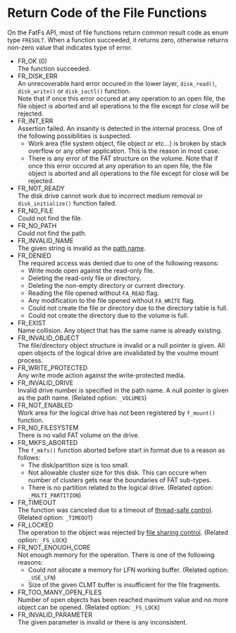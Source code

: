# Return Code of the File Functions

On the FatFs API, most of file functions return common result code as
enum type `FRESULT`. When a function succeeded, it returns zero,
otherwise returns non-zero value that indicates type of error.

  - FR\_OK (0)  
    The function succeeded.
  - FR\_DISK\_ERR  
    An unrecoverable hard error occured in the lower layer,
    `disk_read()`, `disk_write()` or `disk_ioctl()` function.  
    Note that if once this error occured at any operation to an open
    file, the file object is aborted and all operations to the file
    except for close will be rejected.
  - FR\_INT\_ERR  
    Assertion failed. An insanity is detected in the internal process.
    One of the following possibilities is suspected.
      - Work area (file system object, file object or etc...) is broken
        by stack overflow or any other application. This is the reason
        in most case.
      - There is any error of the FAT structure on the volume.
    Note that if once this error occured at any operation to an open
    file, the file object is aborted and all operations to the file
    except for close will be rejected.
  - FR\_NOT\_READY  
    The disk drive cannot work due to incorrect medium removal or
    `disk_initialize()` function failed.
  - FR\_NO\_FILE  
    Could not find the file.
  - FR\_NO\_PATH  
    Could not find the path.
  - FR\_INVALID\_NAME  
    The given string is invalid as the [path name](filename.md).
  - FR\_DENIED  
    The required access was denied due to one of the following reasons:
      - Write mode open against the read-only file.
      - Deleting the read-only file or directory.
      - Deleting the non-empty directory or current directory.
      - Reading the file opened without `FA_READ` flag.
      - Any modification to the file opened without `FA_WRITE` flag.
      - Could not create the file or directory due to the directory
        table is full.
      - Could not create the directory due to the volume is full.
  - FR\_EXIST  
    Name collision. Any object that has the same name is already
    existing.
  - FR\_INVALID\_OBJECT  
    The file/directory object structure is invalid or a null pointer is
    given. All open objects of the logical drive are invalidated by the
    voulme mount process.
  - FR\_WRITE\_PROTECTED  
    Any write mode action against the write-protected media.
  - FR\_INVALID\_DRIVE  
    Invalid drive number is specified in the path name. A null pointer
    is given as the path name. (Related option: `_VOLUMES`)
  - FR\_NOT\_ENABLED  
    Work area for the logical drive has not been registered by
    `f_mount()` function.
  - FR\_NO\_FILESYSTEM  
    There is no valid FAT volume on the drive.
  - FR\_MKFS\_ABORTED  
    The `f_mkfs()` function aborted before start in format due to a
    reason as follows:
      - The disk/partition size is too small.
      - Not allowable cluster size for this disk. This can occure when
        number of clusters gets near the boundaries of FAT sub-types.
      - There is no partition related to the logical drive. (Related
        option: `_MULTI_PARTITION`)
  - FR\_TIMEOUT  
    The function was canceled due to a timeout of [thread-safe
    control](appnote.md#reentrant). (Related option: `_TIMEOUT`)
  - FR\_LOCKED  
    The operation to the object was rejected by [file sharing
    control](appnote.md#dup). (Related option: `_FS_LOCK`)
  - FR\_NOT\_ENOUGH\_CORE  
    Not enough memory for the operation. There is one of the following
    reasons:
      - Could not allocate a memory for LFN working buffer. (Related
        option: `_USE_LFN`)
      - Size of the given CLMT buffer is insufficient for the file
        fragments.
  - FR\_TOO\_MANY\_OPEN\_FILES  
    Number of open objects has been reached maximum value and no more
    object can be opened. (Related option: `_FS_LOCK`)
  - FR\_INVALID\_PARAMETER  
    The given parameter is invalid or there is any inconsistent.
